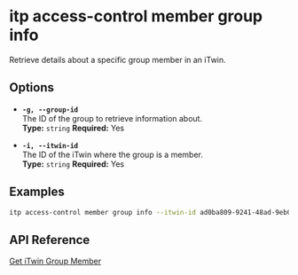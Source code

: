 # itp access-control member group info

Retrieve details about a specific group member in an iTwin.

## Options

- **`-g, --group-id`**  
  The ID of the group to retrieve information about.  
  **Type:** `string` **Required:** Yes

- **`-i, --itwin-id`**  
  The ID of the iTwin where the group is a member.  
  **Type:** `string` **Required:** Yes

## Examples

```bash
itp access-control member group info --itwin-id ad0ba809-9241-48ad-9eb0-c8038c1a1d51 --group-id group1-id
```

## API Reference

[Get iTwin Group Member](https://developer.bentley.com/apis/access-control-v2/operations/get-itwin-group-member/)
